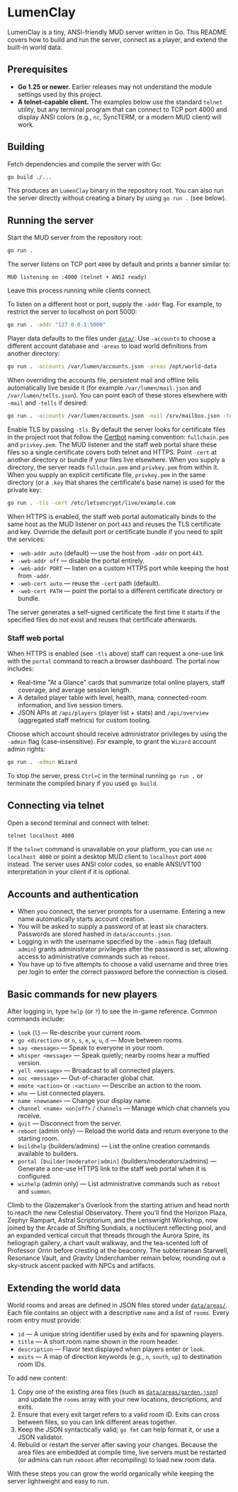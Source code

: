 # LumenClay

LumenClay is a tiny, ANSI-friendly MUD server written in Go. This README covers how to build and run the server, connect as a player, and extend the built-in world data.

## Prerequisites

- **Go 1.25 or newer.** Earlier releases may not understand the module settings used by this project.
- **A telnet-capable client.** The examples below use the standard `telnet` utility, but any terminal program that can connect to TCP port 4000 and display ANSI colors (e.g., `nc`, SyncTERM, or a modern MUD client) will work.

## Building

Fetch dependencies and compile the server with Go:

```bash
go build ./...
```

This produces an `LumenClay` binary in the repository root. You can also run the server directly without creating a binary by using `go run .` (see below).

## Running the server

Start the MUD server from the repository root:

```bash
go run .
```

The server listens on TCP port `4000` by default and prints a banner similar to:

```
MUD listening on :4000 (telnet + ANSI ready)
```

Leave this process running while clients connect.

To listen on a different host or port, supply the `-addr` flag. For example, to restrict the server to localhost on port 5000:

```bash
go run . -addr "127.0.0.1:5000"
```

Player data defaults to the files under [`data/`](data/). Use `-accounts` to choose a different account database and `-areas` to load world definitions from another directory:

```bash
go run . -accounts /var/lumen/accounts.json -areas /opt/world-data
```

When overriding the accounts file, persistent mail and offline tells automatically live beside it (for example `/var/lumen/mail.json` and `/var/lumen/tells.json`). You can point each of these stores elsewhere with `-mail` and `-tells` if desired:

```bash
go run . -accounts /var/lumen/accounts.json -mail /srv/mailbox.json -tells /srv/tells.json
```

Enable TLS by passing `-tls`. By default the server looks for certificate files in the project root that follow the
[Certbot](https://certbot.eff.org/) naming convention: `fullchain.pem` and `privkey.pem`.
The MUD listener and the staff web portal share these files so a single certificate
covers both telnet and HTTPS. Point `-cert` at another directory or bundle if your
files live elsewhere. When you supply a directory, the server reads `fullchain.pem`
and `privkey.pem` from within it. When you supply an explicit certificate file,
`privkey.pem` in the same directory (or a `.key` that shares the certificate's base
name) is used for the private key:

```bash
go run . -tls -cert /etc/letsencrypt/live/example.com
```

When HTTPS is enabled, the staff web portal automatically binds to the same host as the MUD listener on port `443` and reuses the
TLS certificate and key. Override the default port or certificate bundle if you need to split the services:

- `-web-addr auto` (default) &mdash; use the host from `-addr` on port `443`.
- `-web-addr off` &mdash; disable the portal entirely.
- `-web-addr PORT` &mdash; listen on a custom HTTPS port while keeping the host from `-addr`.
- `-web-cert auto` &mdash; reuse the `-cert` path (default).
- `-web-cert PATH` &mdash; point the portal to a different certificate directory or bundle.

The server generates a self-signed certificate the first time it starts if the specified
files do not exist and reuses that certificate afterwards.

### Staff web portal

When HTTPS is enabled (see `-tls` above) staff can request a one-use link with the
`portal` command to reach a browser dashboard. The portal now includes:

- Real-time "At a Glance" cards that summarize total online players, staff coverage, and average session length.
- A detailed player table with level, health, mana, connected-room information, and live session timers.
- JSON APIs at `/api/players` (player list + stats) and `/api/overview` (aggregated staff metrics) for custom tooling.

Choose which account should receive administrator privileges by using the `-admin` flag (case-insensitive). For example, to grant the
`Wizard` account admin rights:

```bash
go run . -admin Wizard
```

To stop the server, press `Ctrl+C` in the terminal running `go run .` or terminate the compiled binary if you used `go build`.

## Connecting via telnet

Open a second terminal and connect with telnet:

```bash
telnet localhost 4000
```

If the `telnet` command is unavailable on your platform, you can use `nc localhost 4000` or point a desktop MUD client to `localhost` port `4000` instead. The server uses ANSI color codes, so enable ANSI/VT100 interpretation in your client if it is optional.

## Accounts and authentication

- When you connect, the server prompts for a username. Entering a new name automatically starts account creation.
- You will be asked to supply a password of at least six characters. Passwords are stored hashed in `data/accounts.json`.
- Logging in with the username specified by the `-admin` flag (default `admin`) grants administrator privileges after the password is set, allowing access to administrative commands such as `reboot`.
- You have up to five attempts to choose a valid username and three tries per login to enter the correct password before the connection is closed.

## Basic commands for new players

After logging in, type `help` (or `?`) to see the in-game reference. Common commands include:

- `look` (`l`) &mdash; Re-describe your current room.
- `go <direction>` or `n`, `s`, `e`, `w`, `u`, `d` &mdash; Move between rooms.
- `say <message>` &mdash; Speak to everyone in your room.
- `whisper <message>` &mdash; Speak quietly; nearby rooms hear a muffled version.
- `yell <message>` &mdash; Broadcast to all connected players.
- `ooc <message>` &mdash; Out-of-character global chat.
- `emote <action>` or `:<action>` &mdash; Describe an action to the room.
- `who` &mdash; List connected players.
- `name <newname>` &mdash; Change your display name.
- `channel <name> <on|off>` / `channels` &mdash; Manage which chat channels you receive.
- `quit` &mdash; Disconnect from the server.
- `reboot` (admin only) &mdash; Reload the world data and return everyone to the starting room.
- `buildhelp` (builders/admins) &mdash; List the online creation commands available to builders.
- `portal [builder|moderator|admin]` (builders/moderators/admins) &mdash; Generate a one-use HTTPS link to the staff web portal when it is configured.
- `wizhelp` (admin only) &mdash; List administrative commands such as `reboot` and `summon`.

Climb to the Glazemaker's Overlook from the starting atrium and head north to reach the new Celestial Observatory. There you'll find the Horizon Plaza, Zephyr Rampart, Astral Scriptorium, and the Lenswright Workshop, now joined by the Arcade of Shifting Sundials, a noctilucent reflecting pool, and an expanded vertical circuit that threads through the Aurora Spire, its heliograph gallery, a chart vault walkway, and the tea-scented loft of Professor Orrin before cresting at the beaconry. The subterranean Starwell, Resonance Vault, and Gravity Underchamber remain below, rounding out a sky-struck ascent packed with NPCs and artifacts.

## Extending the world data

World rooms and areas are defined in JSON files stored under [`data/areas/`](data/areas/). Each file contains an object with a descriptive `name` and a list of `rooms`. Every room entry must provide:

- `id` &mdash; A unique string identifier used by exits and for spawning players.
- `title` &mdash; A short room name shown in the room header.
- `description` &mdash; Flavor text displayed when players enter or `look`.
- `exits` &mdash; A map of direction keywords (e.g., `n`, `south`, `up`) to destination room IDs.

To add new content:

1. Copy one of the existing area files (such as [`data/areas/garden.json`](data/areas/garden.json)) and update the `rooms` array with your new locations, descriptions, and exits.
2. Ensure that every exit target refers to a valid room ID. Exits can cross between files, so you can link different areas together.
3. Keep the JSON syntactically valid; `go fmt` can help format it, or use a JSON validator.
4. Rebuild or restart the server after saving your changes. Because the area files are embedded at compile time, live servers must be restarted (or admins can run `reboot` after recompiling) to load new room data.

With these steps you can grow the world organically while keeping the server lightweight and easy to run.
